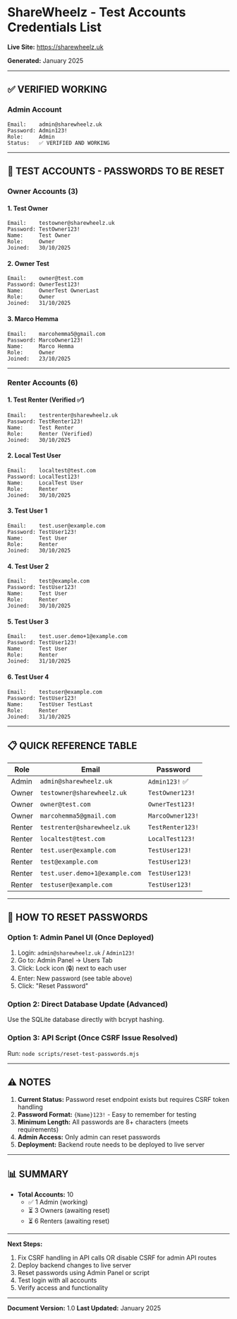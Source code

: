 # ShareWheelz - Test Accounts Credentials List

**Live Site:** https://sharewheelz.uk

**Generated:** January 2025

---

## ✅ VERIFIED WORKING

### Admin Account
```
Email:    admin@sharewheelz.uk
Password: Admin123!
Role:     Admin
Status:   ✅ VERIFIED AND WORKING
```

---

## 🔐 TEST ACCOUNTS - PASSWORDS TO BE RESET

### Owner Accounts (3)

#### 1. Test Owner
```
Email:    testowner@sharewheelz.uk
Password: TestOwner123!
Name:     Test Owner
Role:     Owner
Joined:   30/10/2025
```

#### 2. Owner Test
```
Email:    owner@test.com
Password: OwnerTest123!
Name:     OwnerTest OwnerLast
Role:     Owner
Joined:   31/10/2025
```

#### 3. Marco Hemma
```
Email:    marcohemma5@gmail.com
Password: MarcoOwner123!
Name:     Marco Hemma
Role:     Owner
Joined:   23/10/2025
```

---

### Renter Accounts (6)

#### 1. Test Renter (Verified ✅)
```
Email:    testrenter@sharewheelz.uk
Password: TestRenter123!
Name:     Test Renter
Role:     Renter (Verified)
Joined:   30/10/2025
```

#### 2. Local Test User
```
Email:    localtest@test.com
Password: LocalTest123!
Name:     LocalTest User
Role:     Renter
Joined:   30/10/2025
```

#### 3. Test User 1
```
Email:    test.user@example.com
Password: TestUser123!
Name:     Test User
Role:     Renter
Joined:   30/10/2025
```

#### 4. Test User 2
```
Email:    test@example.com
Password: TestUser123!
Name:     Test User
Role:     Renter
Joined:   30/10/2025
```

#### 5. Test User 3
```
Email:    test.user.demo+1@example.com
Password: TestUser123!
Name:     Test User
Role:     Renter
Joined:   31/10/2025
```

#### 6. Test User 4
```
Email:    testuser@example.com
Password: TestUser123!
Name:     TestUser TestLast
Role:     Renter
Joined:   31/10/2025
```

---

## 📋 QUICK REFERENCE TABLE

| Role | Email | Password |
|------|-------|----------|
| Admin | `admin@sharewheelz.uk` | `Admin123!` ✅ |
| Owner | `testowner@sharewheelz.uk` | `TestOwner123!` |
| Owner | `owner@test.com` | `OwnerTest123!` |
| Owner | `marcohemma5@gmail.com` | `MarcoOwner123!` |
| Renter | `testrenter@sharewheelz.uk` | `TestRenter123!` |
| Renter | `localtest@test.com` | `LocalTest123!` |
| Renter | `test.user@example.com` | `TestUser123!` |
| Renter | `test@example.com` | `TestUser123!` |
| Renter | `test.user.demo+1@example.com` | `TestUser123!` |
| Renter | `testuser@example.com` | `TestUser123!` |

---

## 🔧 HOW TO RESET PASSWORDS

### Option 1: Admin Panel UI (Once Deployed)
1. Login: `admin@sharewheelz.uk` / `Admin123!`
2. Go to: Admin Panel → Users Tab
3. Click: Lock icon (🔒) next to each user
4. Enter: New password (see table above)
5. Click: "Reset Password"

### Option 2: Direct Database Update (Advanced)
Use the SQLite database directly with bcrypt hashing.

### Option 3: API Script (Once CSRF Issue Resolved)
Run: `node scripts/reset-test-passwords.mjs`

---

## ⚠️ NOTES

1. **Current Status:** Password reset endpoint exists but requires CSRF token handling
2. **Password Format:** `{Name}123!` - Easy to remember for testing
3. **Minimum Length:** All passwords are 8+ characters (meets requirements)
4. **Admin Access:** Only admin can reset passwords
5. **Deployment:** Backend route needs to be deployed to live server

---

## 📊 SUMMARY

- **Total Accounts:** 10
  - ✅ 1 Admin (working)
  - ⏳ 3 Owners (awaiting reset)
  - ⏳ 6 Renters (awaiting reset)

---

**Next Steps:**
1. Fix CSRF handling in API calls OR disable CSRF for admin API routes
2. Deploy backend changes to live server
3. Reset passwords using Admin Panel or script
4. Test login with all accounts
5. Verify access and functionality

---

**Document Version:** 1.0
**Last Updated:** January 2025


